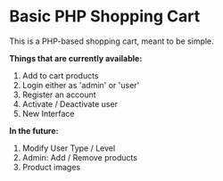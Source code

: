 # Basic PHP Shopping Cart
This is a PHP-based shopping cart, meant to be simple.

<b>Things that are currently available:</b><br/>
1. Add to cart products<br/>
2. Login either as 'admin' or 'user'<br/>
3. Register an account<br/>
4. Activate / Deactivate user<br/>
5. New Interface<br/>

<b>In the future:</b><br/>
1. Modify User Type / Level<br/>
2. Admin: Add / Remove products<br/>
3. Product images<br/>
